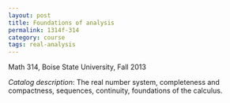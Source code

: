 ```yaml
---
layout: post
title: Foundations of analysis
permalink: 1314f-314
category: course
tags: real-analysis
---
```


Math 314, Boise State University, Fall 2013<!--more-->

*Catalog description*: The real number system, completeness and compactness, sequences, continuity, foundations of the calculus.
